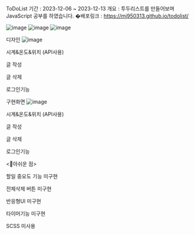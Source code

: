 
ToDoList
기간 : 2023-12-06 ~ 2023-12-13
개요 : 투두리스트를 만들어보며 JavaScript 공부를 하였습니다.
�배포링크 :  https://mj950313.github.io/todolist/

![image](https://github.com/mj950313/todolist/assets/138507900/14b70ddb-0d6c-43cd-8bd8-aa1cb0e7633a)
![image](https://github.com/mj950313/todolist/assets/138507900/81d32e8c-ee72-4f2f-b3a9-ad04ad5b6372)
![image](https://github.com/mj950313/todolist/assets/138507900/acaab47c-d324-4918-9001-d345727c0cd8)





디자인
![image](https://github.com/mj950313/todolist/assets/138507900/a7f6708f-d547-4ca4-9c65-8fcffbd2c67a)

시계&온도&위치 (API사용)

글 작성

글 삭제

로그인기능

구현화면
![image](https://github.com/mj950313/todolist/assets/138507900/91e6e37d-34b5-4d45-a383-b88c48e5d695)

시계&온도&위치 (API사용)

글 작성

글 삭제

로그인기능



<🎈아쉬운 점>

할일 중요도 기능 미구현 

전체삭제 버튼 미구현

반응형UI 미구현

타이머기능 미구현

SCSS 미사용
